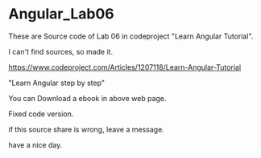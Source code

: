 # Angular_Lab06
These are Source code of Lab 06 in codeproject "Learn Angular Tutorial".

I can't find sources, so made it.

https://www.codeproject.com/Articles/1207118/Learn-Angular-Tutorial

"Learn Angular step by step"

You can Download a ebook in above web page.


Fixed code version.

if this source share is wrong, leave a message.

have a nice day.
